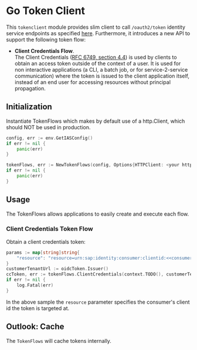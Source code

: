 # Go Token Client
This ``tokenclient`` module provides slim client to call ``/oauth2/token`` identity service endpoints as specified [here](https://docs.cloudfoundry.org/api/uaa/version/74.1.0/index.html#token). Furthermore, it introduces a new API to support the following token flow:

* **Client Credentials Flow**.  
The Client Credentials ([RFC 6749, section 4.4](https://tools.ietf.org/html/rfc6749#section-4.4)) is used by clients to obtain an access token outside of the context of a user. It is used for non interactive applications (a CLI, a batch job, or for service-2-service communication) where the token is issued to the client application itself, instead of an end user for accessing resources without principal propagation. 

## Initialization
Instantiate TokenFlows which makes by default use of a http.Client, which should NOT be used in production.

```go
config, err := env.GetIASConfig()
if err != nil {
    panic(err)
}

tokenFlows, err := NewTokenFlows(config, Options{HTTPClient: <your http.Client>})
if err != nil {
    panic(err)
}
```

## Usage
The TokenFlows allows applications to easily create and execute each flow.

### Client Credentials Token Flow
Obtain a client credentials token:

````go
params := map[string]string{
	"resource": "resource=urn:sap:identity:consumer:clientid:<<consumer identifier>>",
}
customerTenantUrl := oidcToken.Issuer()
ccToken, err := tokenFlows.ClientCredentials(context.TODO(), customerTenantUrl, RequestOptions{Params: params})
if err != nil {
    log.Fatal(err)
}
````
In the above sample the ``resource`` parameter specifies the consumer's client id the token is targeted at.

## Outlook: Cache

The `TokenFlows` will cache tokens internally.

